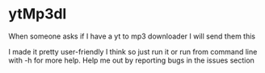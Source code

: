 # ytMp3dl
When someone asks if I have a yt to mp3 downloader I will send them this

I made it pretty user-friendly I think so just run it or run from command line with -h for more help.
Help me out by reporting bugs in the issues section
